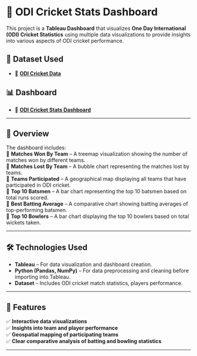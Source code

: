 # 🏏 ODI Cricket Stats Dashboard  

This project is a **Tableau Dashboard** that visualizes **One Day International (ODI) Cricket Statistics** using multiple data visualizations to provide insights into various aspects of ODI cricket performance.  

## 📂 Dataset Used  
- 📄 **[ODI Cricket Data](https://github.com/vigneshmullangi/odi-cricket-stats/blob/main/batter_player_stats.csv)**  

## 📊 Dashboard  
- 📸 **[ODI Cricket Stats Dashboard](https://github.com/vigneshmullangi/odi-cricket-stats/blob/main/Dashboard%201.png)**  

---

## 📌 Overview  

The dashboard includes:  
📌 **Matches Won By Team** – A treemap visualization showing the number of matches won by different teams.  
📌 **Matches Lost By Team** – A bubble chart representing the matches lost by teams.  
📌 **Teams Participated** – A geographical map displaying all teams that have participated in ODI cricket.  
📌 **Top 10 Batsmen** – A bar chart representing the top 10 batsmen based on total runs scored.  
📌 **Best Batting Average** – A comparative chart showing batting averages of top-performing batsmen.  
📌 **Top 10 Bowlers** – A bar chart displaying the top 10 bowlers based on total wickets taken.  

---

## 🛠️ Technologies Used  

- **Tableau** – For data visualization and dashboard creation.  
- **Python (Pandas, NumPy)** – For data preprocessing and cleaning before importing into Tableau.  
- **Dataset** – Includes ODI cricket match statistics, players performance.  

---

## 🚀 Features  

✅ **Interactive data visualizations**  
✅ **Insights into team and player performance**  
✅ **Geospatial mapping of participating teams**  
✅ **Clear comparative analysis of batting and bowling statistics**  

---


